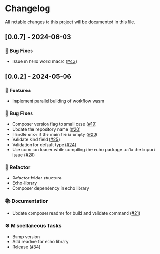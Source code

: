 # Changelog

All notable changes to this project will be documented in this file.

## [0.0.7] - 2024-06-03

### 🐛 Bug Fixes

- Issue in hello world macro ([#43](https://github.com/ajaykumargdr/composer/pull/43))

<!-- generated by git-cliff -->
## [0.0.2] - 2024-05-06

### 🚀 Features

- Implement parallel building of workflow wasm

### 🐛 Bug Fixes

- Composer version flag to small case ([#19](https://github.com/HugoByte/composer/pull/19))
- Update the repository name ([#20](https://github.com/HugoByte/composer/pull/20))
- Handle error if the main file is empty ([#23](https://github.com/HugoByte/composer/pull/23))
- Validate kind field ([#25](https://github.com/HugoByte/composer/pull/25))
- Validation for default type ([#24](https://github.com/HugoByte/composer/pull/24))
- Use common loader while compiling the echo package to fix the import issue ([#28](https://github.com/HugoByte/composer/pull/28))

### 🚜 Refactor

- Refactor folder structure
- Echo-library
- Composer dependency in echo library

### 📚 Documentation

- Update composer readme for build and validate command ([#21](https://github.com/HugoByte/composer/pull/21))

### ⚙️ Miscellaneous Tasks

- Bump version
- Add readme for echo library
- Release ([#34](https://github.com/HugoByte/composer/pull/34))

<!-- generated by git-cliff -->
